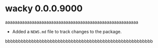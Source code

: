 # wacky 0.0.0.9000

aaaaaaaaaaaaaaaaaaaaaaaaaaaaaaaaaaaaaaaaaaaaaaaaaaaaaaa

* Added a `NEWS.md` file to track changes to the package.

bbbbbbbbbbbbbbbbbbbbbbbbbbbbbbbbbbbbbbbbbbbbbbbbbbbbbbbb
